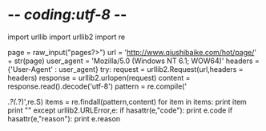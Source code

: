 # -*- coding:utf-8 -*-
import urllib
import urllib2
import re

page = raw_input("pages?>")
url = 'http://www.qiushibaike.com/hot/page/' + str(page)
user_agent = 'Mozilla/5.0 (Windows NT 6.1; WOW64)'
headers = {'User-Agent' : user_agent}
try:
    request = urllib2.Request(url,headers = headers)
    response = urllib2.urlopen(request)
    content = response.read().decode('utf-8')
    pattern = re.compile('<div class="content">.*?<span>(.*?)</span>',re.S)
    items = re.findall(pattern,content)
    for item in items:
        print item
        print ""
except urllib2.URLError,e:
    if hasattr(e,"code"):
        print e.code
    if hasattr(e,"reason"):
        print e.reason

